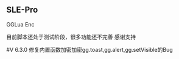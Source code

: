 ## SLE-Pro
GGLua Enc

目前脚本还处于测试阶段，很多功能还不完善
感谢支持

#V 6.3.0
  修复内置函数加密加密gg.toast,gg.alert,gg.setVisible的Bug
